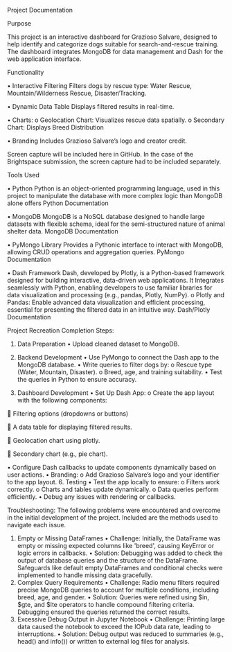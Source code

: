 Project Documentation 

Purpose

This project is an interactive dashboard for Grazioso Salvare, designed to help identify and categorize dogs suitable for search-and-rescue training. The dashboard integrates MongoDB for data management and Dash for the web application interface.

Functionality 

•	Interactive Filtering
Filters dogs by rescue type: Water Rescue, Mountain/Wilderness Rescue, Disaster/Tracking.

•	Dynamic Data Table
 Displays filtered results in real-time.
 
•	Charts:
o	Geolocation Chart: Visualizes rescue data spatially.
o	Secondary Chart: Displays Breed Distribution

•	Branding
Includes Grazioso Salvare’s logo and creator credit.

Screen capture will be included here in GitHub. In the case of the Brightspace submission, the screen capture had to be included separately.

Tools Used

•	Python
Python is an object-oriented programming language, used in this project to manipulate the database with more complex logic than MongoDB alone offers
Python Documentation

•	MongoDB
MongoDB is a NoSQL database designed to handle large datasets with flexible schema, ideal for the semi-structured nature of animal shelter data.
MongoDB Documentation 

•	PyMongo Library
Provides a Pythonic interface to interact with MongoDB, allowing CRUD operations and aggregation queries.
PyMongo Documentation 

•	Dash Framework
Dash, developed by Plotly, is a Python-based framework designed for building interactive, data-driven web applications. It Integrates seamlessly with Python, enabling developers to use familiar libraries for data visualization and processing (e.g., pandas, Plotly, NumPy).
o	Plotly and Pandas: Enable advanced data visualization and efficient processing, essential for presenting the filtered data in an intuitive way.
Dash/Plotly Documentation
 
Project Recreation
Completion Steps:
1. Data Preparation
•	Upload cleaned dataset to MongoDB.
2. Backend Development
•	Use PyMongo to connect the Dash app to the MongoDB database.
•	Write queries to filter dogs by:
o	Rescue type (Water, Mountain, Disaster).
o	Breed, age, and training suitability.
•	Test the queries in Python to ensure accuracy.

4. Dashboard Development
•	Set Up Dash App:
o	Create the app layout with the following components:

 	Filtering options (dropdowns or buttons)

 	A data table for displaying filtered results.
 
 	Geolocation chart using plotly.
 
 	Secondary chart (e.g., pie chart).
 
•	Configure Dash callbacks to update components dynamically based on user actions.
•	Branding:
o	Add Grazioso Salvare’s logo and your identifier to the app layout.
6. Testing
•	Test the app locally to ensure:
o	Filters work correctly.
o	Charts and tables update dynamically.
o	Data queries perform efficiently.
•	Debug any issues with rendering or callbacks.

Troubleshooting:
The following problems were encountered and overcome in the initial development of the project. Included are the methods used to navigate each issue. 
1. Empty or Missing DataFrames
•	Challenge: Initially, the DataFrame was empty or missing expected columns like 'breed', causing KeyError or logic errors in callbacks.
•	Solution: Debugging was added to check the output of database queries and the structure of the DataFrame. Safeguards like default empty DataFrames and conditional checks were implemented to handle missing data gracefully.
2. Complex Query Requirements
•	Challenge: Radio menu filters required precise MongoDB queries to account for multiple conditions, including breed, age, and gender.
•	Solution: Queries were refined using $in, $gte, and $lte operators to handle compound filtering criteria. Debugging ensured the queries returned the correct results.
3. Excessive Debug Output in Jupyter Notebook
•	Challenge: Printing large data caused the notebook to exceed the IOPub data rate, leading to interruptions.
•	Solution: Debug output was reduced to summaries (e.g., head() and info()) or written to external log files for analysis.
